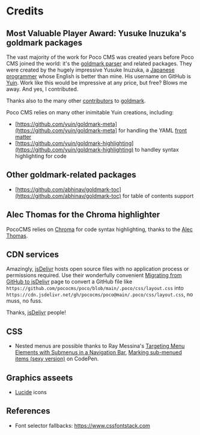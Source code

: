 # Credits

## Most Valuable Player Award: Yusuke Inuzuka's goldmark packages

The vast majority of the work for Poco CMS was created years
before Poco CMS joined the world: it's the [goldmark parser](https://github.com/yuin/goldmark) and related packages. They were created by the
hugely impressive Yusuke Inuzuka, a [Japanese programmer](http://inforno.net/) 
whose English is better than mine. His username on GitHub is 
[Yuin](https://github.com/yuin). Work like this would be impressive
at any price, but free? Blows me away. And yes, I contributed.

Thanks also to the many other [contributors](https://github.com/yuin/goldmark/graphs/contributors) to [goldmark](https://github.com/yuin/goldmark).

Poco CMS relies on many other inimitable Yuin creations, including:

* [https://github.com/yuin/goldmark-meta](https://github.com/yuin/goldmark-meta] for handling the YAML [front matter](front-matter.html)
* [https://github.com/yuin/goldmark-highlighting](https://github.com/yuin/goldmark-highlighting) to handley syntax highlighting for code

## Other goldmark-related packages

* [https://github.com/abhinav/goldmark-toc](https://github.com/abhinav/goldmark-toc) for table of contents support


## Alec Thomas for the Chroma highlighter

PocoCMS relies on [Chroma](https://github.com/alecthomas/chroma) 
for code syntax highlighting, thanks to the [Alec Thomas](https://github.com/alecthomas).


## CDN services

Amazingly, [jsDelivr](https://www.jsdelivr.com/) hosts open source files
with no application process or permissions required. Use their
wonderfully convenient [Migrating from GitHub to jsDelivr](https://www.jsdelivr.com/github) page to convert a GitHub file like `https://github.com/pococms/poco/blob/main/.poco/css/layout.css` into  `https://cdn.jsdelivr.net/gh/pococms/poco@main/.poco/css/layout.css`, no muss, no fuss.

Thanks, [jsDelivr](https://www.jsdelivr.com/) people!

## CSS

* Nested menus are possible thanks to Ray Messina's [Targeting Menu Elements with Submenus in a Navigation Bar](https://css-tricks.com/targetting-menu-elements-submenus-navigation-bar/), [Marking sub-menued items (sexy version)](https://codepen.io/RayM/pen/ARQmVQ) on CodePen.

## Graphics asseets

* [Lucide](https://lucide.dev/) icons

## References

* Font selector fallbacks: https://www.cssfontstack.com 


